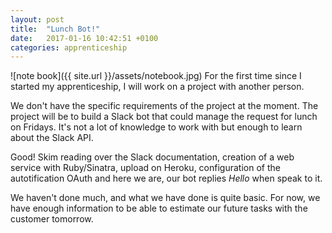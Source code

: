 ```yaml
---
layout: post
title:  "Lunch Bot!"
date:   2017-01-16 10:42:51 +0100
categories: apprenticeship
---
```

![note book]({{ site.url }}/assets/notebook.jpg)
For the first time since I started my apprenticeship, I will work
on a project with another person.

We don't have the specific requirements of the project at the moment.
The project will be to build a Slack bot that could manage the request for
lunch on Fridays. It's not a lot of knowledge to work with but enough to learn
about the Slack API.

Good! Skim reading over the Slack documentation, creation of a web service
with Ruby/Sinatra, upload on Heroku, configuration of the autotification
OAuth and here we are, our bot replies *Hello* when speak to it.

We haven't done much, and what we have done is quite basic. For now, we have
enough information to be able to estimate our future tasks with the customer
tomorrow.
